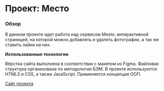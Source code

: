 # Проект: Место

### Обзор

В данном проекте идет работа над сервисом Mesto: интерактивной страницей, на которой можно добавлять и удалять фотографии, а так же ставить лайки на них. 

**Использованные технологии**

Вёрстка сайта выполнена в соответствии с макетом из Figma. Файловая структура организована по методологии БЭМ. В проекте используются HTML5 и CSS, а также JavaScript. Применяется концепция ООП.

[Сайт проекта](https://keeers.github.io/mesto/)

